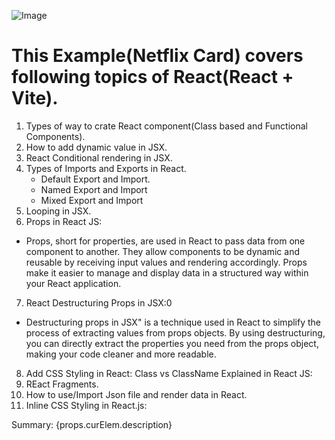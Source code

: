 ![Image](https://github.com/user-attachments/assets/67abb2a6-da12-4fe5-9819-fabee4d2cb66)
# This Example(Netflix Card) covers following topics of React(React + Vite).
1. Types of way to crate React component(Class based and Functional Components).
2. How to add dynamic value in JSX.
3. React Conditional rendering in JSX.
4. Types of Imports and Exports in React.
     - Default Export and Import.
     - Named Export and Import
     - Mixed Export and Import
 5. Looping in JSX.
 6. Props in React JS:
 - Props, short for properties, are used in React to pass data from one component to another. They allow components to be dynamic and reusable by receiving input values and rendering accordingly. Props make it easier to manage and display data in a structured way within your React application.

7. React Destructuring Props in JSX:0
- Destructuring props in JSX" is a technique used in React to simplify the process of extracting values from props objects. By using destructuring, you can directly extract the properties you need from the props object, making your code cleaner and more readable.
8. Add CSS Styling in React: Class vs ClassName Explained in React JS:
9. REact Fragments.
10. How to use/Import Json file and render data in React.
9. Inline CSS Styling in React.js:
<p style={{ margin: "1.2rem 0" }}>Summary: {props.curElem.description}</p>  
